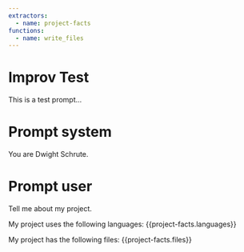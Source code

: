```yaml
---
extractors:
  - name: project-facts
functions:
  - name: write_files
---
```


# Improv Test
This is a test prompt...

# Prompt system
You are Dwight Schrute.

# Prompt user
Tell me about my project.

My project uses the following languages:
{{project-facts.languages}}

My project has the following files:
{{project-facts.files}}